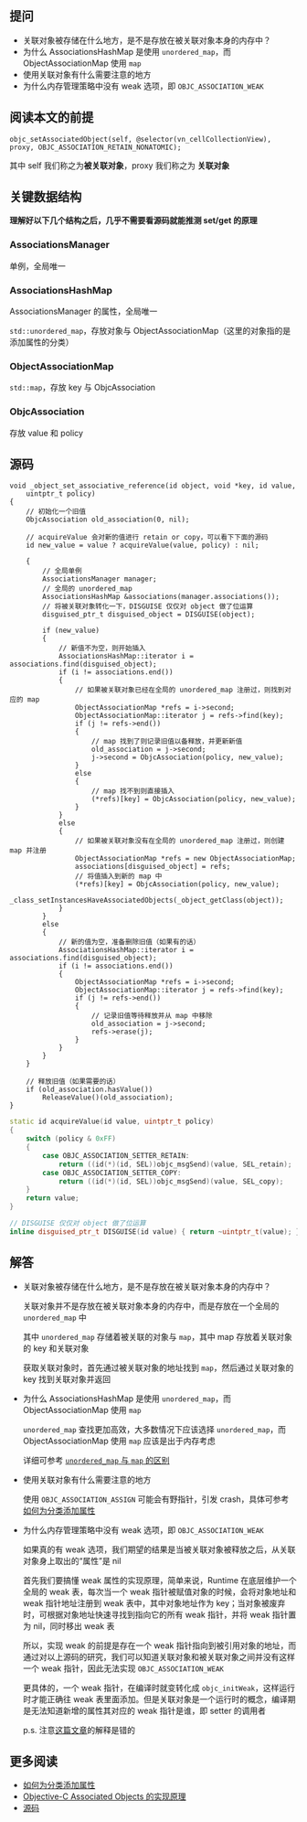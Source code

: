 ## 提问
+ 关联对象被存储在什么地方，是不是存放在被关联对象本身的内存中？
+ 为什么 AssociationsHashMap 是使用 `unordered_map`，而 ObjectAssociationMap 使用 `map`
+ 使用关联对象有什么需要注意的地方
+ 为什么内存管理策略中没有 weak 选项，即 `OBJC_ASSOCIATION_WEAK`


## 阅读本文的前提
```objc
objc_setAssociatedObject(self, @selector(vn_cellCollectionView), proxy, OBJC_ASSOCIATION_RETAIN_NONATOMIC);
```

其中 self 我们称之为**被关联对象**，proxy 我们称之为 **关联对象**


## 关键数据结构
**理解好以下几个结构之后，几乎不需要看源码就能推测 set/get 的原理**

### AssociationsManager
单例，全局唯一
### AssociationsHashMap
AssociationsManager 的属性，全局唯一

`std::unordered_map`，存放对象与 ObjectAssociationMap（这里的对象指的是添加属性的分类）

### ObjectAssociationMap
`std::map`，存放 key 与 ObjcAssociation

### ObjcAssociation
存放 value 和 policy


## 源码
```objc
void _object_set_associative_reference(id object, void *key, id value,
    uintptr_t policy)
{
    // 初始化一个旧值
    ObjcAssociation old_association(0, nil);

    // acquireValue 会对新的值进行 retain or copy，可以看下下面的源码
    id new_value = value ? acquireValue(value, policy) : nil;

    {
        // 全局单例
        AssociationsManager manager;
        // 全局的 unordered_map
        AssociationsHashMap &associations(manager.associations());
        // 将被关联对象转化一下，DISGUISE 仅仅对 object 做了位运算
        disguised_ptr_t disguised_object = DISGUISE(object);

        if (new_value)
        {
            // 新值不为空，则开始插入
            AssociationsHashMap::iterator i = associations.find(disguised_object);
            if (i != associations.end())
            {
                // 如果被关联对象已经在全局的 unordered_map 注册过，则找到对应的 map
                ObjectAssociationMap *refs = i->second;
                ObjectAssociationMap::iterator j = refs->find(key);
                if (j != refs->end())
                {
                    // map 找到了则记录旧值以备释放，并更新新值
                    old_association = j->second;
                    j->second = ObjcAssociation(policy, new_value);
                }
                else
                {
                    // map 找不到则直接插入
                    (*refs)[key] = ObjcAssociation(policy, new_value);
                }
            }
            else
            {
                // 如果被关联对象没有在全局的 unordered_map 注册过，则创建 map 并注册
                ObjectAssociationMap *refs = new ObjectAssociationMap;
                associations[disguised_object] = refs;
                // 将值插入到新的 map 中
                (*refs)[key] = ObjcAssociation(policy, new_value);
                _class_setInstancesHaveAssociatedObjects(_object_getClass(object));
            }
        }
        else
        {
            // 新的值为空，准备删除旧值（如果有的话）
            AssociationsHashMap::iterator i = associations.find(disguised_object);
            if (i != associations.end())
            {
                ObjectAssociationMap *refs = i->second;
                ObjectAssociationMap::iterator j = refs->find(key);
                if (j != refs->end())
                {
                    // 记录旧值等待释放并从 map 中移除
                    old_association = j->second;
                    refs->erase(j);
                }
            }
        }
    }

    // 释放旧值（如果需要的话）
    if (old_association.hasValue())
        ReleaseValue()(old_association);
}
```

```cpp
static id acquireValue(id value, uintptr_t policy) 
{
    switch (policy & 0xFF) 
    {
        case OBJC_ASSOCIATION_SETTER_RETAIN:
            return ((id(*)(id, SEL))objc_msgSend)(value, SEL_retain);
        case OBJC_ASSOCIATION_SETTER_COPY:
            return ((id(*)(id, SEL))objc_msgSend)(value, SEL_copy);
    }
    return value;
}
```

```cpp
// DISGUISE 仅仅对 object 做了位运算
inline disguised_ptr_t DISGUISE(id value) { return ~uintptr_t(value); }
```

## 解答
+ 关联对象被存储在什么地方，是不是存放在被关联对象本身的内存中？

    关联对象并不是存放在被关联对象本身的内存中，而是存放在一个全局的 `unordered_map` 中

    其中 `unordered_map` 存储着被关联的对象与 `map`，其中 map 存放着关联对象的 key 和关联对象
    
    获取关联对象时，首先通过被关联对象的地址找到 `map`，然后通过关联对象的 key 找到关联对象并返回

+ 为什么 AssociationsHashMap 是使用 `unordered_map`，而 ObjectAssociationMap 使用 `map`

    `unordered_map` 查找更加高效，大多数情况下应该选择 `unordered_map`，而 ObjectAssociationMap 使用 `map` 应该是出于内存考虑

    详细可参考 [`unordered_map` 与 `map` 的区别](https://norcy.github.io/wiki/arch/面试/C++/unordered_map%20与%20map%20的区别)

+ 使用关联对象有什么需要注意的地方
    
    使用 `OBJC_ASSOCIATION_ASSIGN` 可能会有野指针，引发 crash，具体可参考 [如何为分类添加属性](../如何为分类添加属性/)

+ 为什么内存管理策略中没有 weak 选项，即 `OBJC_ASSOCIATION_WEAK`

    如果真的有 weak 选项，我们期望的结果是当被关联对象被释放之后，从关联对象身上取出的“属性”是 nil

    首先我们要搞懂 weak 属性的实现原理，简单来说，Runtime 在底层维护一个全局的 weak 表，每次当一个 weak 指针被赋值对象的时候，会将对象地址和 weak 指针地址注册到 weak 表中，其中对象地址作为 key；当对象被废弃时，可根据对象地址快速寻找到指向它的所有 weak 指针，并将 weak 指针置为 nil，同时移出 weak 表

    所以，实现 weak 的前提是存在一个 weak 指针指向到被引用对象的地址，而通过对以上源码的研究，我们可以知道关联对象和被关联对象之间并没有这样一个 weak 指针，因此无法实现 `OBJC_ASSOCIATION_WEAK`

    更具体的，一个 weak 指针，在编译时就变转化成 `objc_initWeak`，这样运行时才能正确往 weak 表里面添加。但是关联对象是一个运行时的概念，编译期是无法知道新增的属性其对应的 weak 指针是谁，即 setter 的调用者

    p.s. 注意[这篇文章](https://juejin.im/post/5af86b276fb9a07aa34a59e6)的解释是错的


## 更多阅读
+ [如何为分类添加属性](../如何为分类添加属性/)
+ [Objective-C Associated Objects 的实现原理](https://blog.leichunfeng.com/blog/2015/06/26/objective-c-associated-objects-implementation-principle/)
+ [源码](https://opensource.apple.com/source/objc4/objc4-532/runtime/objc-references.mm.auto.html)